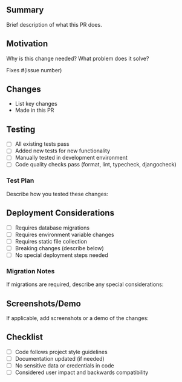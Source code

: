 ## Summary

Brief description of what this PR does.

## Motivation

Why is this change needed? What problem does it solve?

Fixes #(issue number)

## Changes

- List key changes
- Made in this PR

## Testing

- [ ] All existing tests pass
- [ ] Added new tests for new functionality
- [ ] Manually tested in development environment
- [ ] Code quality checks pass (format, lint, typecheck, djangocheck)

### Test Plan

Describe how you tested these changes:

## Deployment Considerations

- [ ] Requires database migrations
- [ ] Requires environment variable changes
- [ ] Requires static file collection
- [ ] Breaking changes (describe below)
- [ ] No special deployment steps needed

### Migration Notes

If migrations are required, describe any special considerations:

## Screenshots/Demo

If applicable, add screenshots or a demo of the changes:

## Checklist

- [ ] Code follows project style guidelines
- [ ] Documentation updated (if needed)
- [ ] No sensitive data or credentials in code
- [ ] Considered user impact and backwards compatibility
